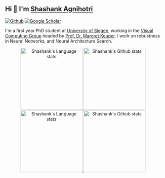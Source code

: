 ## Hi 👋 I'm [Shashank Agnihotri](https://www.vc.informatik.uni-siegen.de/en/agnihotri-shashank)

[![Github](https://img.shields.io/github/followers/shashankskagnihotri?label=Follow&style=social)](https://github.com/shashankskagnihotri)
[![Google Scholar](https://img.shields.io/endpoint?url=https://scholar.google.com/citations?user=vhm_xu8AAAAJ&hl=en&style=social)](https://scholar.google.com/citations?user=vhm_xu8AAAAJ&hl=en)

I'm a first year PhD student at [University of Siegen](https://www.uni-siegen.de/start/), working in the [Visual Computing Group](https://www.vc.informatik.uni-siegen.de/en/home) headed by [Prof. Dr. Margret Keuper](https://www.vc.informatik.uni-siegen.de/en/keuper-margret). I work on robustness in Neural Networks, and Neural Architecture Search.
<!-- Light Mode -->
<div align="center"> 
<a href="https://github.com/anuraghazra/github-readme-stats#gh-light-mode-only">
<img height=200 src="https://github-readme-stats-git-masterrstaa-rickstaa.vercel.app/api/top-langs/?username=shashankskagnihotri&layout=compact&langs_count=10&hide_border=true&role=owner,collaborator&theme=transparent#gh-light-mode-only" alt="Shashank's Language stats" />
</a>
<a href="https://github.com/anuraghazra/github-readme-stats#gh-light-mode-only">
<img height=200 src="https://github-readme-stats-git-masterrstaa-rickstaa.vercel.app/api?username=shashankskagnihotri&show_icons=true&count_private=true&line_height=28&hide_border=true&card_width=450&include_all_commits=true&role=owner,collaborator&exclude_repo=github-readme-stats&theme=transparent#gh-light-mode-only" alt="Shashank's Github stats" />
</a>
</div>

<!-- Dark Mode -->
<div align="center"> 
<a href="https://github.com/anuraghazra/github-readme-stats#gh-dark-mode-only">
<img height=200 src="https://github-readme-stats-git-masterrstaa-rickstaa.vercel.app/api/top-langs/?username=shashankskagnihotri&layout=compact&langs_count=10&hide_border=true&role=owner,collaborator&theme=transparent#gh-dark-mode-only" alt="Shashank's Language stats" />
</a>
<a href="https://github.com/anuraghazra/github-readme-stats#gh-dark-mode-only">
<img height=200 src="https://github-readme-stats-git-masterrstaa-rickstaa.vercel.app/api?username=shashankskagnihotri&show_icons=true&count_private=true&line_height=28&hide_border=true&card_width=450&include_all_commits=true&role=owner,collaborator&exclude_repo=github-readme-stats&theme=transparent#gh-dark-mode-only" alt="Shashank's Github stats" />
</a>
</div>
<!--
**shashankskagnihotri/shashankskagnihotri** is a ✨ _special_ ✨ repository because its `README.md` (this file) appears on your GitHub profile.

Here are some ideas to get you started:

- 🔭 I’m currently working on ...
- 🌱 I’m currently learning ...
- 👯 I’m looking to collaborate on ...
- 🤔 I’m looking for help with ...
- 💬 Ask me about ...
- 📫 How to reach me: ...
- 😄 Pronouns: ...
- ⚡ Fun fact: ...
### Hi there 👋
--> 
